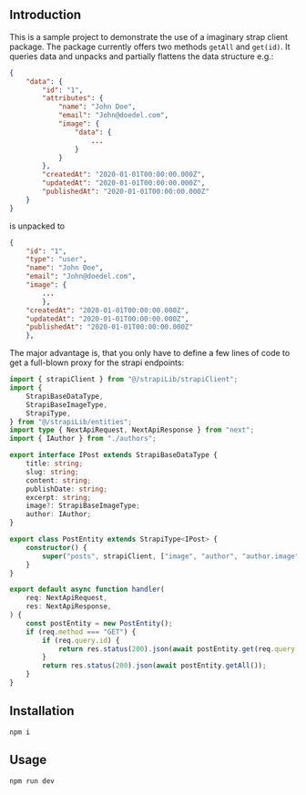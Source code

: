 ## Introduction

This is a sample project to demonstrate the use of a imaginary strap client package. The package currently offers two methods `getAll` and `get(id)`. It queries data and unpacks and
partially flattens the data structure e.g.:

```json
{
    "data": {
        "id": "1",
        "attributes": {
            "name": "John Doe",
            "email": "John@doedel.com",
            "image": {
                "data": {
                    ...
                }
            }
        },
        "createdAt": "2020-01-01T00:00:00.000Z",
        "updatedAt": "2020-01-01T00:00:00.000Z",
        "publishedAt": "2020-01-01T00:00:00.000Z"
    }
}
```

is unpacked to 

```json
{
    "id": "1",
    "type": "user",
    "name": "John Doe",
    "email": "John@doedel.com",
    "image": {
        ...
        },
    "createdAt": "2020-01-01T00:00:00.000Z",
    "updatedAt": "2020-01-01T00:00:00.000Z",
    "publishedAt": "2020-01-01T00:00:00.000Z"
    },
```

The major advantage is, that you only have to define a few lines of code to get a full-blown proxy for the strapi endpoints:

```ts
import { strapiClient } from "@/strapiLib/strapiClient";
import {
	StrapiBaseDataType,
	StrapiBaseImageType,
	StrapiType,
} from "@/strapiLib/entities";
import type { NextApiRequest, NextApiResponse } from "next";
import { IAuthor } from "./authors";

export interface IPost extends StrapiBaseDataType {
	title: string;
	slug: string;
	content: string;
	publishDate: string;
	excerpt: string;
	image?: StrapiBaseImageType;
	author: IAuthor;
}

export class PostEntity extends StrapiType<IPost> {
	constructor() {
		super("posts", strapiClient, ["image", "author", "author.image"]);
	}
}

export default async function handler(
	req: NextApiRequest,
	res: NextApiResponse,
) {
	const postEntity = new PostEntity();
	if (req.method === "GET") {
		if (req.query.id) {
			return res.status(200).json(await postEntity.get(req.query.id));
		}
		return res.status(200).json(await postEntity.getAll());
	}
}
```

## Installation

```
npm i
```


## Usage

```
npm run dev
```
